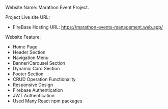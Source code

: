Website Name: Marathon Event Project.

Project Live site URL: 

* FireBase Hosting URL: https://marathon-events-management.web.app/


Website Feature:
* Home Page
* Header Section
* Navigation Menu
* Banner/Carousel Section
* Dynamic Card Section
* Footer Section
* CRUD Operation Functionality
* Responsive Design
* Firebase Authentication
* JWT Authentication
* Used Many React npm packages
